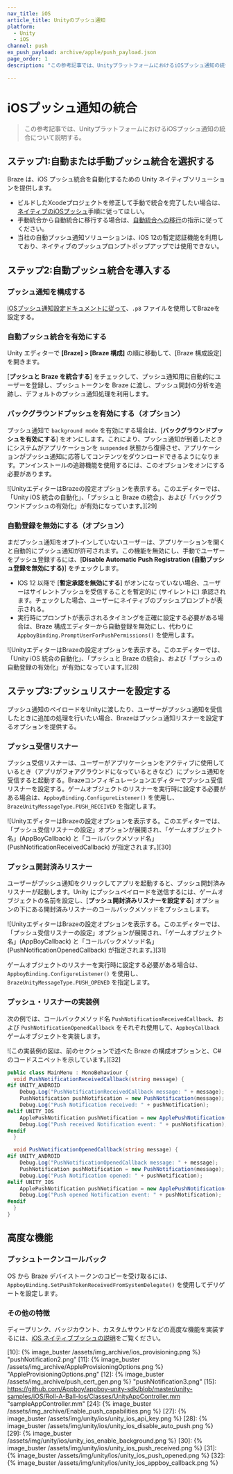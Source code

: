 ```yaml
---
nav_title: iOS
article_title: Unityのプッシュ通知
platform:
  - Unity
  - iOS
channel: push
ex_push_payload: archive/apple/push_payload.json
page_order: 1
description: "この参考記事では、UnityプラットフォームにおけるiOSプッシュ通知の統合について説明する。"

---
```


# iOSプッシュ通知の統合

> この参考記事では、UnityプラットフォームにおけるiOSプッシュ通知の統合について説明する。

## ステップ1:自動または手動プッシュ統合を選択する

Braze は、iOS プッシュ統合を自動化するための Unity ネイティブソリューションを提供します。

- ビルドしたXcodeプロジェクトを修正して手動で統合を完了したい場合は、[ネイティブのiOSプッシュ][8]手順に従ってほしい。
- 手動統合から自動統合に移行する場合は、[自動統合への移行][2]の指示に従ってください。
- 当社の自動プッシュ通知ソリューションは、iOS 12の暫定認証機能を利用しており、ネイティブのプッシュプロンプトポップアップでは使用できない。

## ステップ2:自動プッシュ統合を導入する

### プッシュ通知を構成する

[iOSプッシュ通知設定ドキュメントに従って][8]、`.p8` ファイルを使用してBrazeを設定する。

### 自動プッシュ統合を有効にする

Unity エディターで **\[Braze] > \[Braze 構成]** の順に移動して、\[Braze 構成設定] を開きます。

\[**プッシュと Braze を統合する**] をチェックして、プッシュ通知用に自動的にユーザーを登録し、プッシュトークンを Braze に渡し、プッシュ開封の分析を追跡し、デフォルトのプッシュ通知処理を利用します。

### バックグラウンドプッシュを有効にする（オプション）

プッシュ通知で `background mode` を有効にする場合は、[**バックグラウンドプッシュを有効にする**] をオンにします。これにより、プッシュ通知が到着したときにシステムがアプリケーションを `suspended` 状態から復帰させ、アプリケーションがプッシュ通知に応答してコンテンツをダウンロードできるようになります。アンインストールの追跡機能を使用するには、このオプションをオンにする必要があります。

![UnityエディターはBrazeの設定オプションを表示する。このエディターでは、「Unity iOS 統合の自動化」、「プッシュと Braze の統合」、および「バックグラウンドプッシュの有効化」が有効になっています。][29]

### 自動登録を無効にする（オプション）

まだプッシュ通知をオプトインしていないユーザーは、アプリケーションを開くと自動的にプッシュ通知が許可されます。この機能を無効にし、手動でユーザーをプッシュ登録するには、\[**Disable Automatic Push Registration (自動プッシュ登録を無効にする)**] をチェックします。

- IOS 12 以降で \[**暫定承認を無効にする**] がオンになっていない場合、ユーザーはサイレントプッシュを受信することを暫定的に (サイレントに) 承認されます。チェックした場合、ユーザーにネイティブのプッシュプロンプトが表示される。
- 実行時にプロンプトが表示されるタイミングを正確に設定する必要がある場合は、Braze 構成エディターから自動登録を無効にし、代わりに `AppboyBinding.PromptUserForPushPermissions()` を使用します。

![UnityエディターはBrazeの設定オプションを表示する。このエディターでは、「Unity iOS 統合の自動化」、「プッシュと Braze の統合」、および「プッシュの自動登録の有効化」が有効になっています。][28]

## ステップ3:プッシュリスナーを設定する

プッシュ通知のペイロードをUnityに渡したり、ユーザーがプッシュ通知を受信したときに追加の処理を行いたい場合、Brazeはプッシュ通知リスナーを設定するオプションを提供する。

### プッシュ受信リスナー

プッシュ受信リスナーは、ユーザーがアプリケーションをアクティブに使用しているとき（アプリがフォアグラウンドになっているときなど）にプッシュ通知を受信すると起動する。Brazeコンフィギュレーションエディターでプッシュ受信リスナーを設定する。ゲームオブジェクトのリスナーを実行時に設定する必要がある場合は、`AppboyBinding.ConfigureListener()` を使用し、`BrazeUnityMessageType.PUSH_RECEIVED` を指定します。

![UnityエディターはBrazeの設定オプションを表示する。このエディターでは、「プッシュ受信リスナーの設定」オプションが展開され、「ゲームオブジェクト名」(AppBoyCallback) と「コールバックメソッド名」(PushNotificationReceivedCallback) が指定されます。][30]

### プッシュ開封済みリスナー

ユーザーがプッシュ通知をクリックしてアプリを起動すると、プッシュ開封済みリスナーが起動します。Unity にプッシュペイロードを送信するには、ゲームオブジェクトの名前を設定し、\[**プッシュ開封済みリスナーを設定する**] オプションの下にある開封済みリスナーのコールバックメソッドをプッシュします。

![UnityエディターはBrazeの設定オプションを表示する。このエディターでは、「プッシュ受信リスナーの設定」オプションが展開され、「ゲームオブジェクト名」(AppBoyCallback) と「コールバックメソッド名」(PushNotificationOpenedCallback) が指定されます。][31]

ゲームオブジェクトのリスナーを実行時に設定する必要がある場合は、`AppboyBinding.ConfigureListener()` を使用し、`BrazeUnityMessageType.PUSH_OPENED` を指定します。

### プッシュ・リスナーの実装例

次の例では、コールバックメソッド名 `PushNotificationReceivedCallback`、および `PushNotificationOpenedCallback` をそれぞれ使用して、`AppboyCallback` ゲームオブジェクトを実装します。

![この実装例の図は、前のセクションで述べた Braze の構成オプションと、C# のコードスニペットを示しています。][32]

```csharp
public class MainMenu : MonoBehaviour {
  void PushNotificationReceivedCallback(string message) {
#if UNITY_ANDROID
    Debug.Log("PushNotificationReceivedCallback message: " + message);
    PushNotification pushNotification = new PushNotification(message);
    Debug.Log("Push Notification received: " + pushNotification);   
#elif UNITY_IOS
    ApplePushNotification pushNotification = new ApplePushNotification(message);
    Debug.Log("Push received Notification event: " + pushNotification);   
#endif  
  }

  void PushNotificationOpenedCallback(string message) {
#if UNITY_ANDROID
    Debug.Log("PushNotificationOpenedCallback message: " + message);
    PushNotification pushNotification = new PushNotification(message);
    Debug.Log("Push Notification opened: " + pushNotification);  
#elif UNITY_IOS
    ApplePushNotification pushNotification = new ApplePushNotification(message);
    Debug.Log("Push opened Notification event: " + pushNotification);   
#endif  
  }
}
```

## 高度な機能

### プッシュトークンコールバック

OS から Braze デバイストークンのコピーを受け取るには、`AppboyBinding.SetPushTokenReceivedFromSystemDelegate()` を使用してデリゲートを設定します。

### その他の特徴

ディープリンク、バッジカウント、カスタムサウンドなどの高度な機能を実装するには、[iOS ネイティブプッシュの説明][8]をご覧ください。

[1]: #manual-push-integration
[2]: {{site.baseurl}}/developer_guide/platform_integration_guides/unity/sdk_integration/ios/#transitioning-from-manual-to-automated-integration-ios
[8]: {{site.baseurl}}/developer_guide/platform_integration_guides/swift/push_notifications/integration/
[9]: https://developer.apple.com/ios/manage/overview/index.action "iOSプロビジョニング・ポータル"
[10]: {% image_buster /assets/img_archive/ios_provisioning.png %} "pushNotification2.png"
[11]: {% image_buster /assets/img_archive/AppleProvisioningOptions.png %} "AppleProvisioningOptions.png"
[12]: {% image_buster /assets/img_archive/push_cert_gen.png %} "pushNotification3.png"
[15]: https://github.com/Appboy/appboy-unity-sdk/blob/master/unity-samples/iOS/Roll-A-Ball-Ios/Classes/UnityAppController.mm "sampleAppController.mm"
[24]: {% image_buster /assets/img_archive/Enable_push_capabilities.png %}
[27]: {% image_buster /assets/img/unity/ios/unity_ios_api_key.png %}
[28]: {% image_buster /assets/img/unity/ios/unity_ios_disable_auto_push.png %}
[29]: {% image_buster /assets/img/unity/ios/unity_ios_enable_background.png %}
[30]: {% image_buster /assets/img/unity/ios/unity_ios_push_received.png %}
[31]: {% image_buster /assets/img/unity/ios/unity_ios_push_opened.png %}
[32]: {% image_buster /assets/img/unity/ios/unity_ios_appboy_callback.png %}
